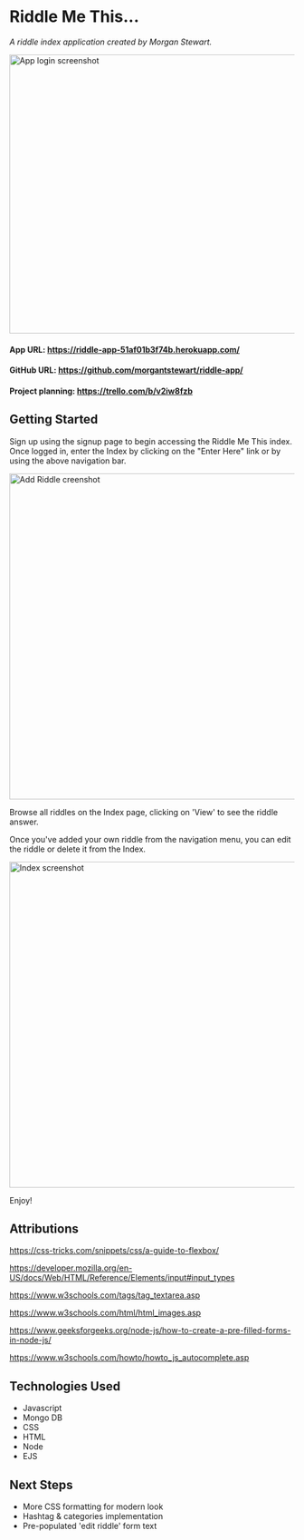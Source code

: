 # Riddle Me This...
*A riddle index application created by Morgan Stewart.*

<img width="679" height="492" alt="App login screenshot" src="https://github.com/user-attachments/assets/8de0186b-2749-406b-a5fb-b81ea5e88707" />



#### App URL: https://riddle-app-51af01b3f74b.herokuapp.com/

#### GitHub URL: https://github.com/morgantstewart/riddle-app/

#### Project planning: https://trello.com/b/v2iw8fzb

## Getting Started
Sign up using the signup page to begin accessing the Riddle Me This index. Once logged in, enter the Index by clicking on the "Enter Here" link or by using the above navigation bar. 


<img width="679" height="575" alt="Add Riddle creenshot" src="https://github.com/user-attachments/assets/3ff807ee-bc96-42f3-8164-108ca755e5d5" />

Browse all riddles on the Index page, clicking on 'View' to see the riddle answer. 

Once you've added your own riddle from the navigation menu, you can edit the riddle or delete it from the Index. 




<img width="679" height="575" alt="Index screenshot" src="https://github.com/user-attachments/assets/54bc2b9f-1b9c-4944-ac2a-b462e38bc0be" />


Enjoy!



## Attributions

https://css-tricks.com/snippets/css/a-guide-to-flexbox/

https://developer.mozilla.org/en-US/docs/Web/HTML/Reference/Elements/input#input_types

https://www.w3schools.com/tags/tag_textarea.asp

https://www.w3schools.com/html/html_images.asp

https://www.geeksforgeeks.org/node-js/how-to-create-a-pre-filled-forms-in-node-js/

https://www.w3schools.com/howto/howto_js_autocomplete.asp


## Technologies Used
* Javascript
* Mongo DB
* CSS
* HTML
* Node
* EJS





## Next Steps
* More CSS formatting for modern look
* Hashtag & categories implementation
* Pre-populated 'edit riddle' form text
